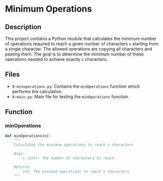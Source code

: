 # Minimum Operations

## Description
This project contains a Python module that calculates the minimum number of operations required to reach a given number of characters `n` starting from a single character. The allowed operations are copying all characters and pasting them. The goal is to determine the minimum number of these operations needed to achieve exactly `n` characters.

## Files
- `0-minoperations.py`: Contains the `minOperations` function which performs the calculation.
- `0-main.py`: Main file for testing the `minOperations` function.

## Function
### minOperations
```python
def minOperations(n):
    """
    Calculates the minimum operations to reach n characters

    Args:
        n (int): The number of characters to reach

    Returns:
        int: The minimum operations to reach n characters
    """